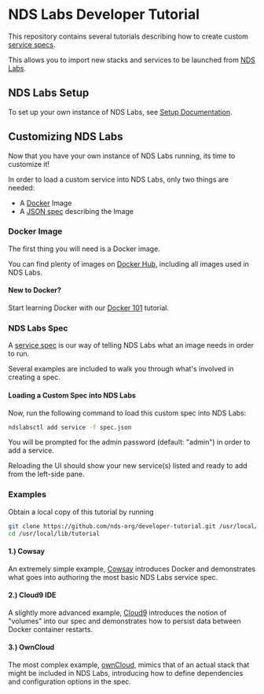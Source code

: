 # NDS Labs Developer Tutorial
This repository contains several tutorials describing how to create custom [service specs](https://github.com/nds-org/ndslabs-specs).

This allows you to import new stacks and services to be launched from [NDS Labs](https://github.com/nds-org/ndslabs).

## NDS Labs Setup
To set up your own instance of NDS Labs, see [Setup Documentation](https://github.com/nds-org/ndslabs/blob/master/docs/setup.md).

## Customizing NDS Labs
Now that you have your own instance of NDS Labs running, its time to customize it!

In order to load a custom service into NDS Labs, only two things are needed:
* A [Docker](https://docs.docker.com/linux/) Image
* A [JSON spec](https://opensource.ncsa.illinois.edu/confluence/display/NDS/NDS+Labs+Service+Specification) describing the Image

### Docker Image
The first thing you will need is a Docker image.

You can find plenty of images on [Docker Hub](hub.docker.com), including all images used in NDS Labs.

#### New to Docker?

Start learning Docker with our [Docker 101](https://github.com/nds-org/developer-tutorial/blob/master/docker-101/README.md) tutorial.


### NDS Labs Spec
A [service spec](https://github.com/nds-org/ndslabs-specs) is our way of telling NDS Labs what an image needs in order to run.

Several examples are included to walk you through what's involved in creating a spec.

#### Loading a Custom Spec into NDS Labs
Now, run the following command to load this custom spec into NDS Labs:
```bash
ndslabsctl add service -f spec.json
```

You will be prompted for the admin password (default: "admin") in order to add a service.

Reloading the UI should show your new service(s) listed and ready to add from the left-side pane.

### Examples
Obtain a local copy of this tutorial by running
```bash
git clone https://github.com/nds-org/developer-tutorial.git /usr/local/lib/tutorial
cd /usr/local/lib/tutorial
```

#### 1.) Cowsay
An extremely simple example, [Cowsay](https://github.com/nds-org/developer-tutorial/tree/master/example-1-cowsay) introduces Docker and demonstrates what goes into authoring the most basic NDS Labs service spec.

#### 2.) Cloud9 IDE
A slightly more advanced example, [Cloud9](https://github.com/nds-org/developer-tutorial/tree/master/example-2-cloud9) introduces the notion of "volumes" into our spec and demonstrates how to persist data between Docker container restarts.

#### 3.) OwnCloud
The most complex example, [ownCloud](https://github.com/nds-org/developer-tutorial/tree/master/example-3-owncloud), mimics that of an actual stack that might be included in NDS Labs, introducing how to define dependencies and configuration options in the spec.
